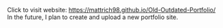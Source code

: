 Click to visit website: https://mattrich98.github.io/Old-Outdated-Portfolio/
<br>
In the future, I plan to create and upload a new portfolio site.

